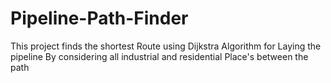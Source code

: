 # Pipeline-Path-Finder
This project finds the shortest Route using Dijkstra Algorithm for Laying the pipeline By considering all industrial and residential Place's between the path
